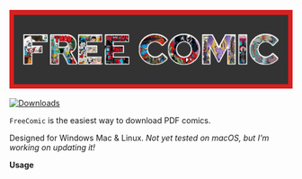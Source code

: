 ![stronghold logo](img/BannerFreeComic.png)

[![Downloads](http://pepy.tech/badge/FreeComic)](http://pepy.tech/count/FreeComic)

`FreeComic` is the easiest way to download PDF comics.


Designed for Windows Mac & Linux. *Not yet tested on macOS, but I'm working on updating it!*

**Usage**
